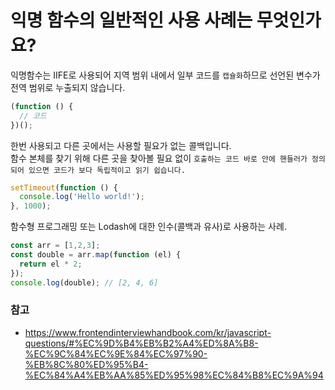 # 익명 함수의 일반적인 사용 사례는 무엇인가요? #

익명함수는 IIFE로 사용되어 지역 범위 내에서 일부 코드를 `캡슐화`하므로 선언된 변수가 전역 범위로 누출되지 않습니다.

```javascript
(function () {
  // 코드
})();
```

한번 사용되고 다른 곳에서는 사용할 필요가 없는 콜백입니다.  
함수 본체를 찾기 위해 다른 곳을 찾아볼 필요 없이 `호출하는 코드 바로 안에 핸들러가 정의되어 있으면 코드가 보다 독립적이고 읽기 쉽습니다.`

```javascript
setTimeout(function () {
  console.log('Hello world!');
}, 1000);
```

함수형 프로그래밍 또는 Lodash에 대한 인수(콜백과 유사)로 사용하는 사례.

```javascript
const arr = [1,2,3];
const double = arr.map(function (el) {
  return el * 2;
});
console.log(double); // [2, 4, 6]
```

### 참고 ###

- <https://www.frontendinterviewhandbook.com/kr/javascript-questions/#%EC%9D%B4%EB%B2%A4%ED%8A%B8-%EC%9C%84%EC%9E%84%EC%97%90-%EB%8C%80%ED%95%B4-%EC%84%A4%EB%AA%85%ED%95%98%EC%84%B8%EC%9A%94>